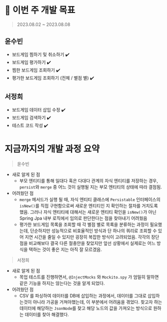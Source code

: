 # 🚀 이번 주 개발 목표

> 2023.08.02 ~ 2023.08.08

## 윤수빈

- 보드게임 찜하기 및 취소하기 ✔️
- 보드게임 평가하기 ✔️
- 찜한 보드게임 조회하기 ✔️
- 평가한 보드게임 조회하기 (전체 / 별점 별) ✔️

## 서정희

- 보드게임 데이터 삽입 수정 ✔️
- 보드게임 검색하기 ✔️
- 테스트 코드 작성 ✔️

# 지금까지의 개발 과정 요약

> 윤수빈

- 새로 알게 된 점
    - 부모 엔티티를 통해 일대다 혹은 다대다 관계의 자식 엔티티를 저장하는 경우,
      `persist`와 `merge` 중 어느 것이 실행될 지는 부모 엔티티의 상태에 따라 결점됨.
- 어려웠던 점
  - `merge` 메서드가 실행 될 때, 자식 엔티티 클래스에 `Persistable` 인터페이스의 `isNew()`를 직접 구현함으로써 
    새로운 엔티티인 지 확인하는 절차를 거치도록 했음. 그러나 자식 엔티티에 대해서는 새로운 엔티티 확인을 `isNew()`가 아닌
    Spring Jpa 내부 로직에서 임의로 판단한다는 점을 찾아내기 어려웠음
  - 평가한 보드게임 목록을 조회할 때 각 별점 별로 목록을 분류하는 과정이 필요했는데, 단순하지만 성능적으로 비효율적인 방식과 
    단 하나의 쿼리로 조회할 수 있어 지연 시간을 줄일 수 있지만 굉장히 복잡한 방식이 고려되었음. 각각의 장단점을 비교해보다
    결국 다른 절충안을 찾았지만 앞선 상황에서 실제로는 어느 방식을 택하는 것이 좋은 지는 아직 잘 모르겠음.

> 서정희

- 새로 알게 된 점
  - 목업 테스트를 진행하면서, `@InjectMocks` 와 `Mockito.spy` 가 엄밀히 말하면 같은 기능을 하지는 않는다는 것을 알게 되었다.
- 어려웠던 점
  - CSV 를 파싱하여 데이터를 DB에 삽입하는 과정에서, 데이터를 그대로 삽입하는것이 아니라 가공을 거쳐야했는데, 이 부분에서 어려움을 겪었다.
    찾고자 하는 데이터에 해당하는 `JsonNode`를 찾고 해당 노드의 값을 가져오는 방식으로 원하는 데이터를 찾아 해결했다.